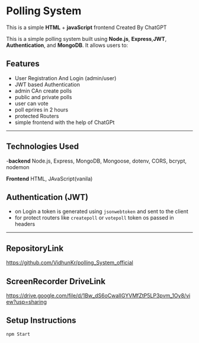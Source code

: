 # Polling System 

This is a simple **HTML** + **javaScript** frontend Created By ChatGPT 

This is a simple polling system built using **Node.js**, **Express**,**JWT**, **Authentication**,  and **MongoDB**. It allows users to:

## Features
- User Registration And Login (admin/user)
- JWT based Authentication
- admin CAn create polls
- public and private polls
- user can vote
- poll eprires in 2 hours
- protected Routers
- simple frontend with the help of ChatGPt
---

## Technologies Used

-**backend** Node.js, Express, MongoDB, Mongoose, dotenv, CORS, bcrypt, nodemon 

**Frontend** HTML, JAvaScript(vanila)

## Authentication (JWT)
- on Login a token is generated using `jsonwebtoken` and sent to the client
- for protect routers like `createpoll` or `votepoll` token os passed in headers

---

## RepositoryLink 
https://github.com/VidhunKr/polling_System_official

## ScreenRecorder DriveLink
https://drive.google.com/file/d/1Bw_dS6oCwaIIGYVMfZtP5LP3pvm_1Oy8/view?usp=sharing


## Setup Instructions

```bash 
npm Start

